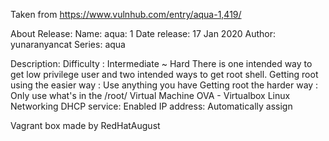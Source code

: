 Taken from https://www.vulnhub.com/entry/aqua-1,419/

About Release:
    Name: aqua: 1
    Date release: 17 Jan 2020
    Author: yunaranyancat
    Series: aqua

Description:
    Difficulty : Intermediate ~ Hard
    There is one intended way to get low privilege user and two intended ways to get root shell.
    Getting root using the easier way : Use anything you have
    Getting root the harder way : Only use what's in the /root/
    Virtual Machine
    OVA - Virtualbox
    Linux
    Networking
    DHCP service: Enabled
    IP address: Automatically assign

Vagrant box made by RedHatAugust
